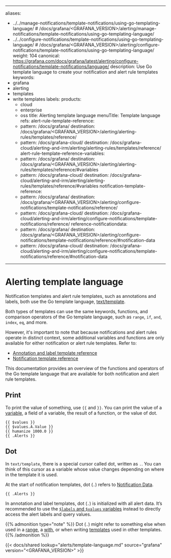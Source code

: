-----

aliases:

- ../../manage-notifications/template-notifications/using-go-templating-language/ \# /docs/grafana/\<GRAFANA\_VERSION\>/alerting/manage-notifications/template-notifications/using-go-templating-language/
- ../../configure-notifications/template-notifications/using-go-templating-language/ \# /docs/grafana/\<GRAFANA\_VERSION\>/alerting/configure-notifications/template-notifications/using-go-templating-language/
  weight: 104
  canonical: https://grafana.com/docs/grafana/latest/alerting/configure-notifications/template-notifications/language/
  description: Use Go template language to create your notification and alert rule templates
  keywords:
- grafana
- alerting
- templates
- write templates
  labels:
  products:
  - cloud
  - enterprise
  - oss
    title: Alerting template language
    menuTitle: Template language
    refs:
    alert-rule-template-reference:
  - pattern: /docs/grafana/
    destination: /docs/grafana/\<GRAFANA\_VERSION\>/alerting/alerting-rules/templates/reference/
  - pattern: /docs/grafana-cloud/
    destination: /docs/grafana-cloud/alerting-and-irm/alerting/alerting-rules/templates/reference/
    alert-rule-template-reference-variables:
  - pattern: /docs/grafana/
    destination: /docs/grafana/\<GRAFANA\_VERSION\>/alerting/alerting-rules/templates/reference/\#variables
  - pattern: /docs/grafana-cloud/
    destination: /docs/grafana-cloud/alerting-and-irm/alerting/alerting-rules/templates/reference/\#variables
    notification-template-reference:
  - pattern: /docs/grafana/
    destination: /docs/grafana/\<GRAFANA\_VERSION\>/alerting/configure-notifications/template-notifications/reference/
  - pattern: /docs/grafana-cloud/
    destination: /docs/grafana-cloud/alerting-and-irm/alerting/configure-notifications/template-notifications/reference/
    reference-notificationdata:
  - pattern: /docs/grafana/
    destination: /docs/grafana/\<GRAFANA\_VERSION\>/alerting/configure-notifications/template-notifications/reference/\#notification-data
  - pattern: /docs/grafana-cloud/
    destination: /docs/grafana-cloud/alerting-and-irm/alerting/configure-notifications/template-notifications/reference/\#notification-data

-----

# Alerting template language

Notification templates and alert rule templates, such as annotations and labels, both use the Go template language, [text/template](https://pkg.go.dev/text/template).

Both types of templates can use the same keywords, functions, and comparison operators of the Go template language, such as `range`, `if`, `and`, `index`, `eq`, and more.

However, it's important to note that because notifications and alert rules operate in distinct context, some additional variables and functions are only available for either notification or alert rule templates. Refer to:

- [Annotation and label template reference](ref:alert-rule-template-reference)
- [Notification template reference](ref:notification-template-reference)

This documentation provides an overview of the functions and operators of the Go template language that are available for both notification and alert rule templates.

## Print

To print the value of something, use `{{` and `}}`. You can print the value of a [variable](#variables), a field of a variable, the result of a function, or the value of dot.

    {{ $values }}
    {{ $values.A.Value }}
    {{ humanize 1000.0 }}
    {{ .Alerts }}

## Dot

In `text/template`, there is a special cursor called dot, written as `.`. You can think of this cursor as a variable whose value changes depending on where in the template it is used.

At the start of notification templates, dot (`.`) refers to [Notification Data](ref:reference-notificationdata).

    {{ .Alerts }}

In annotation and label templates, dot (`.`) is initialized with all alert data. It’s recommended to use the [`$labels` and `$values` variables](ref:alert-rule-template-reference-variables) instead to directly access the alert labels and query values.

{{% admonition type="note" %}}
Dot (`.`) might refer to something else when used in a [range](#range), a [with](#with), or when writing [templates](#templates) used in other templates.
{{% /admonition %}}

{{\< docs/shared lookup="alerts/template-language.md" source="grafana" version="\<GRAFANA\_VERSION\>" \>}}
